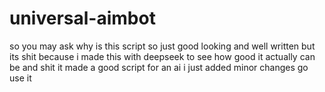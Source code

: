 # universal-aimbot
so you may ask why is this script so just good looking and well written but its shit
because i made this with deepseek to see how good it actually can be
and shit it made a good script for an ai i just added minor changes 
go use it
